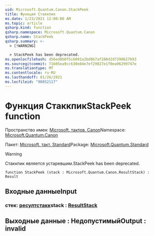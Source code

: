 ```yaml
---
uid: Microsoft.Quantum.Canon.StackPeek
title: Функция Стаккпик
ms.date: 1/23/2021 12:00:00 AM
ms.topic: article
qsharp.kind: function
qsharp.namespace: Microsoft.Quantum.Canon
qsharp.name: StackPeek
qsharp.summary: >-
  > [!WARNING]

  > StackPeek has been deprecated.
ms.openlocfilehash: d56ed0b0f5c6091a2bd8b7af280d2d7390627693
ms.sourcegitcommit: 71605ea9cc630e84e7ef29027e1f0ea06299747e
ms.translationtype: MT
ms.contentlocale: ru-RU
ms.lasthandoff: 01/26/2021
ms.locfileid: "98852117"
---
```

# <a name="stackpeek-function"></a><span data-ttu-id="8ec8c-102">Функция Стаккпик</span><span class="sxs-lookup"><span data-stu-id="8ec8c-102">StackPeek function</span></span>

<span data-ttu-id="8ec8c-103">Пространство имен: [Microsoft. тактов. Canon](xref:Microsoft.Quantum.Canon)</span><span class="sxs-lookup"><span data-stu-id="8ec8c-103">Namespace: [Microsoft.Quantum.Canon](xref:Microsoft.Quantum.Canon)</span></span>

<span data-ttu-id="8ec8c-104">Пакет: [Microsoft. такт. Standard](https://nuget.org/packages/Microsoft.Quantum.Standard)</span><span class="sxs-lookup"><span data-stu-id="8ec8c-104">Package: [Microsoft.Quantum.Standard](https://nuget.org/packages/Microsoft.Quantum.Standard)</span></span>


> [!WARNING]
> <span data-ttu-id="8ec8c-105">Стаккпик является устаревшим.</span><span class="sxs-lookup"><span data-stu-id="8ec8c-105">StackPeek has been deprecated.</span></span>



```qsharp
function StackPeek (stack : Microsoft.Quantum.Canon.ResultStack) : Result
```


## <a name="input"></a><span data-ttu-id="8ec8c-106">Входные данные</span><span class="sxs-lookup"><span data-stu-id="8ec8c-106">Input</span></span>

### <a name="stack--resultstack"></a><span data-ttu-id="8ec8c-107">стек: [ресултстакк](xref:Microsoft.Quantum.Canon.ResultStack)</span><span class="sxs-lookup"><span data-stu-id="8ec8c-107">stack : [ResultStack](xref:Microsoft.Quantum.Canon.ResultStack)</span></span>





## <a name="output--__invalidresult__"></a><span data-ttu-id="8ec8c-108">Выходные данные __: <Result> Недопустимый__</span><span class="sxs-lookup"><span data-stu-id="8ec8c-108">Output : __invalid<Result>__</span></span>

